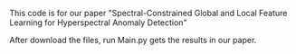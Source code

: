 This code is for our paper  "Spectral-Constrained Global and Local Feature Learning for Hyperspectral Anomaly Detection"

After download the files, run Main.py gets the results in our paper.

